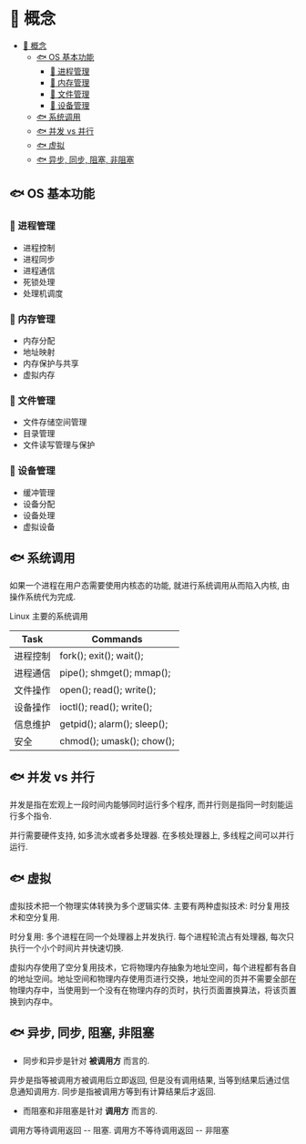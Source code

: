 # :whale: 概念

<!-- TOC -->

- [:whale: 概念](#whale-概念)
  - [:fish: OS 基本功能](#fish-os-基本功能)
    - [:honeybee: 进程管理](#honeybee-进程管理)
    - [:honeybee: 内存管理](#honeybee-内存管理)
    - [:honeybee: 文件管理](#honeybee-文件管理)
    - [:honeybee: 设备管理](#honeybee-设备管理)
  - [:fish: 系统调用](#fish-系统调用)
  - [:fish: 并发 vs 并行](#fish-并发-vs-并行)
  - [:fish: 虚拟](#fish-虚拟)
  - [:fish: 异步, 同步, 阻塞, 非阻塞](#fish-异步-同步-阻塞-非阻塞)

<!-- /TOC -->

## :fish: OS 基本功能

### :honeybee: 进程管理

- 进程控制
- 进程同步
- 进程通信
- 死锁处理
- 处理机调度

### :honeybee: 内存管理

- 内存分配
- 地址映射
- 内存保护与共享
- 虚拟内存

### :honeybee: 文件管理

- 文件存储空间管理
- 目录管理
- 文件读写管理与保护

### :honeybee: 设备管理

- 缓冲管理
- 设备分配
- 设备处理
- 虚拟设备

## :fish: 系统调用

如果一个进程在用户态需要使用内核态的功能, 就进行系统调用从而陷入内核, 由操作系统代为完成.

Linux 主要的系统调用

| Task     | Commands                    |
| -------- | --------------------------- |
| 进程控制 | fork(); exit(); wait();     |
| 进程通信 | pipe(); shmget(); mmap();   |
| 文件操作 | open(); read(); write();    |
| 设备操作 | ioctl(); read(); write();   |
| 信息维护 | getpid(); alarm(); sleep(); |
| 安全     | chmod(); umask(); chow();   |

## :fish: 并发 vs 并行

并发是指在宏观上一段时间内能够同时运行多个程序, 而并行则是指同一时刻能运行多个指令.

并行需要硬件支持, 如多流水或者多处理器. 在多核处理器上, 多线程之间可以并行运行.

## :fish: 虚拟

虚拟技术把一个物理实体转换为多个逻辑实体.
主要有两种虚拟技术: 时分复用技术和空分复用.

时分复用: 多个进程在同一个处理器上并发执行. 每个进程轮流占有处理器, 每次只执行一个小个时间片并快速切换.

虚拟内存使用了空分复用技术，它将物理内存抽象为地址空间，每个进程都有各自的地址空间。地址空间和物理内存使用页进行交换，地址空间的页并不需要全部在物理内存中，当使用到一个没有在物理内存的页时，执行页面置换算法，将该页置换到内存中。

## :fish: 异步, 同步, 阻塞, 非阻塞

- 同步和异步是针对 **被调用方** 而言的.

异步是指等被调用方被调用后立即返回, 但是没有调用结果, 当等到结果后通过信息通知调用方.
同步是指被调用方等到有计算结果后才返回.

- 而阻塞和非阻塞是针对 **调用方** 而言的.

调用方等待调用返回 -- 阻塞.
调用方不等待调用返回 -- 非阻塞